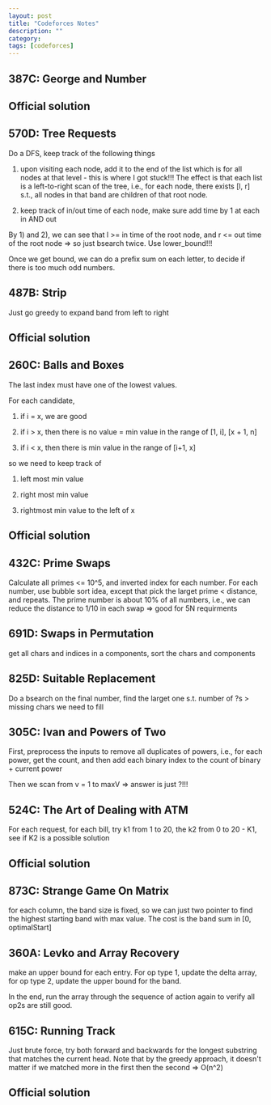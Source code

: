 ```yaml
---
layout: post
title: "Codeforces Notes" 
description: ""
category: 
tags: [codeforces]
---
```


387C: George and Number
---------

Official solution
----------


570D: Tree Requests
---------
Do a DFS, keep track of the following things

1. upon visiting each node, add it to the end of the list which is for all nodes at that level - this is where I got stuck!!! The effect is that each list is a left-to-right scan of the tree, i.e., for each node, there exists [l, r] s.t., all nodes in that band are children of that root node.

2. keep track of in/out time of each node, make sure add time by 1 at each in AND out

By 1) and 2), we can see that l >= in time of the root node, and r <= out time of the root node => so just bsearch twice. Use lower_bound!!!

Once we get bound, we can do a prefix sum on each letter, to decide if there is too much odd numbers.

487B: Strip
----------
Just go greedy to expand band from left to right

Official solution
----------

260C: Balls and Boxes
----------
The last index must have one of the lowest values.

For each candidate, 

1. if i = x, we are good

2. if i > x, then there is no value = min value in the range of [1, i], [x + 1, n]

3. if i < x, then there is min value  in the range of [i+1, x]

so we need to keep track of 
1. left most min value

2. right most min value

3. rightmost min value to the left of x 

Official solution
-----------


432C: Prime Swaps
--------
Calculate all primes <= 10^5, and inverted index for each number. For each number, use bubble sort idea, except that pick the larget prime < distance, and repeats. The prime number is about 10% of all numbers, i.e., we can reduce the distance to 1/10 in each swap => good for 5N requirments

691D: Swaps in Permutation
---------
get all chars and indices in a components, sort the chars and components

825D: Suitable Replacement 
--------
Do a bsearch on the final number, find the larget one s.t. number of ?s > missing chars we need to fill

305C: Ivan and Powers of Two
---------
First, preprocess the inputs to remove all duplicates of powers, i.e., for each power, get the count, and then add each binary index to the count of binary + current power

Then we scan from v = 1 to maxV => answer is just ?!!!

524C: The Art of Dealing with ATM 
------------
For each request, for each bill, try k1 from 1 to 20, the k2 from 0 to 20 - K1, see if K2 is a possible solution

Official solution
----------


873C: Strange Game On Matrix
--------
for each column, the band size is fixed, so we can just two pointer to find the highest starting band with max value. The cost is the band sum in [0, optimalStart]

360A: Levko and Array Recovery
--------
make an upper bound for each entry. For op type 1, update the delta array, for op type 2, update the upper bound for the band.

In the end, run the array through the sequence of action again to verify all op2s are still good. 

615C: Running Track
--------
Just brute force, try both forward and backwards for the longest substring that matches the current head. Note that by the greedy approach, it doesn't matter if we matched more in the first then the second => O(n^2)

Official solution
----------
